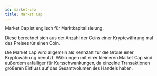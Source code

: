```yaml
---
id: market-cap
title: Market Cap
---
```


Market Cap ist englisch für Marktkapitalisierung.

Diese berechnet sich aus der Anzahl der Coins einer Kryptowährung mal des Preises für einen Coin.

Die Market Cap wird allgemein als Kennzahl für die Größe einer Kryptowährung benutzt. Währungen mit einer kleineren Market Cap sind außerdem anfälliger für Kursschwankungen, da einzelne Transaktionen größeren Einfluss auf das Gesamtvolumen des Handels haben.
